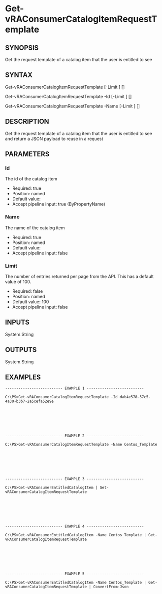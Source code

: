 # Get-vRAConsumerCatalogItemRequestTemplate

## SYNOPSIS
    
Get the request template of a catalog item that the user is entitled to see

## SYNTAX
 Get-vRAConsumerCatalogItemRequestTemplate [-Limit <String>] [<CommonParameters>] Get-vRAConsumerCatalogItemRequestTemplate -Id <String> [-Limit <String>] [<CommonParameters>] Get-vRAConsumerCatalogItemRequestTemplate -Name <String> [-Limit <String>] [<CommonParameters>]    

## DESCRIPTION

Get the request template of a catalog item that the user is entitled to see and return a JSON payload to reuse in a request

## PARAMETERS


### Id

The id of the catalog item

* Required: true
* Position: named
* Default value: 
* Accept pipeline input: true (ByPropertyName)

### Name

The name of the catalog item

* Required: true
* Position: named
* Default value: 
* Accept pipeline input: false

### Limit

The number of entries returned per page from the API. This has a default value of 100.

* Required: false
* Position: named
* Default value: 100
* Accept pipeline input: false

## INPUTS

System.String

## OUTPUTS

System.String

## EXAMPLES
```
-------------------------- EXAMPLE 1 --------------------------

C:\PS>Get-vRAConsumerCatalogItemRequestTemplate -Id dab4e578-57c5-4a30-b3b7-2a5cefa52e9e







-------------------------- EXAMPLE 2 --------------------------

C:\PS>Get-vRAConsumerCatalogItemRequestTemplate -Name Centos_Template







-------------------------- EXAMPLE 3 --------------------------

C:\PS>Get-vRAConsumerEntitledCatalogItem | Get-vRAConsumerCatalogItemRequestTemplate







-------------------------- EXAMPLE 4 --------------------------

C:\PS>Get-vRAConsumerEntitledCatalogItem -Name Centos_Template | Get-vRAConsumerCatalogItemRequestTemplate







-------------------------- EXAMPLE 5 --------------------------

C:\PS>Get-vRAConsumerEntitledCatalogItem -Name Centos_Template | Get-vRAConsumerCatalogItemRequestTemplate | ConvertFrom-Json
```

